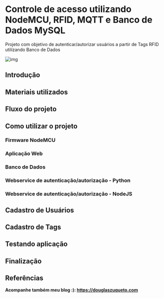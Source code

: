 # Controle de acesso utilizando NodeMCU, RFID, MQTT e Banco de Dados MySQL

Projeto com objetivo de autenticar/autorizar usuários a partir de Tags RFID utilizando Banco de Dados

![img](https://raw.githubusercontent.com/douglaszuqueto/esp8266-rfid-banco-de-dados/master/diagrama.png?style=centerme)


## Introdução

## Materiais utilizados

## Fluxo do projeto

## Como utilizar o projeto

### Firmware NodeMCU

### Aplicação Web

### Banco de Dados

### Webservice de autenticação/autorização - Python

### Webservice de autenticação/autorização - NodeJS

## Cadastro de Usuários

## Cadastro de Tags

## Testando aplicação

## Finalização

## Referências

**Acompanhe também meu blog :): https://douglaszuqueto.com**

